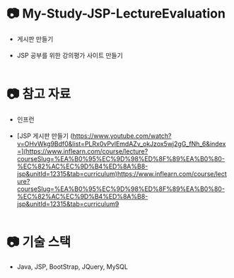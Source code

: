 # 📷 My-Study-JSP-LectureEvaluation

- 게시판 만들기 <br></br>
- JSP 공부를 위한 강의평가 사이트 만들기 <br></br>

# 📷 참고 자료

- 인프런 <br></br>
- [JSP 게시판 만들기 (https://www.youtube.com/watch?v=OHvWkg9Bdf0&list=PLRx0vPvlEmdAZv_okJzox5wj2gG_fNh_6&index=](https://www.inflearn.com/course/lecture?courseSlug=%EA%B0%95%EC%9D%98%ED%8F%89%EA%B0%80-%EC%82%AC%EC%9D%B4%ED%8A%B8-jsp&unitId=12315&tab=curriculum)https://www.inflearn.com/course/lecture?courseSlug=%EA%B0%95%EC%9D%98%ED%8F%89%EA%B0%80-%EC%82%AC%EC%9D%B4%ED%8A%B8-jsp&unitId=12315&tab=curriculum9<br></br>

# 📷 기술 스택

- Java, JSP, BootStrap, JQuery, MySQL
